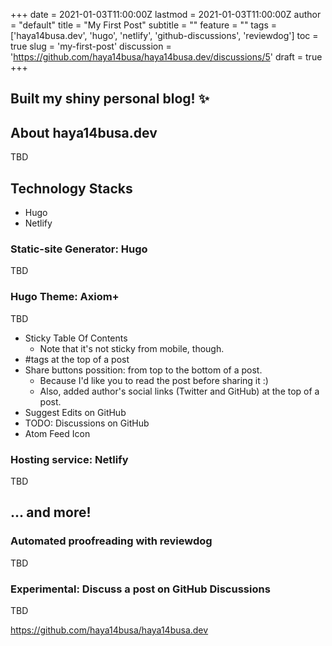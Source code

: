 +++
date = 2021-01-03T11:00:00Z
lastmod = 2021-01-03T11:00:00Z
author = "default"
title = "My First Post"
subtitle = ""
feature = ""
tags = ['haya14busa.dev', 'hugo', 'netlify', 'github-discussions', 'reviewdog']
toc = true
slug = 'my-first-post'
discussion = 'https://github.com/haya14busa/haya14busa.dev/discussions/5'
draft = true
+++

## Built my shiny personal blog! :sparkles:

## About haya14busa.dev 
TBD

## Technology Stacks
- Hugo
- Netlify

### Static-site Generator: Hugo
TBD

### Hugo Theme: Axiom+
TBD
- Sticky Table Of Contents
  - Note that it's not sticky from mobile, though.
- #tags at the top of a post
- Share buttons possition: from top to the bottom of a post.
  - Because I'd like you to read the post before sharing it :)
  - Also, added author's social links (Twitter and GitHub) at the top of a post.
- Suggest Edits on GitHub
- TODO: Discussions on GitHub
- Atom Feed Icon

### Hosting service: Netlify
TBD

## ... and more!

### Automated proofreading with reviewdog
TBD

### Experimental: Discuss a post on GitHub Discussions
TBD

https://github.com/haya14busa/haya14busa.dev

